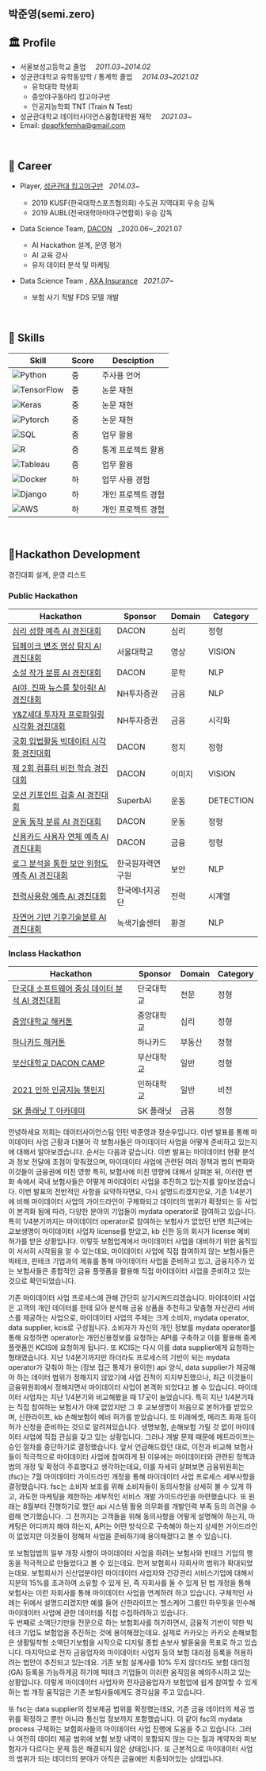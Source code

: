 

## 박준영(semi.zero)

## 🏛 Profile

- 서울보성고등학교 졸업 &nbsp;&nbsp;&nbsp; _2011.03~2014.02_
- 성균관대학교 유학동양학 / 통계학 졸업 &nbsp;&nbsp;&nbsp; _2014.03~2021.02_
   - 유학대학 학생회
   - 중앙야구동아리 킹고야구반 
   - 인공지능학회 TNT (Train N Test)
- 성균관대학교 데이터사이언스융합대학원 재학 &nbsp;&nbsp;&nbsp; _2021.03~_
- Email: dpapfkfemha@gmail.com
<br/>


## 🏢 Career
- Player, [성균관대 킹고야구반](https://instagram.com/kingo_yaguban) &nbsp; _2014.03~_
  - 2019 KUSF(한국대학스포츠협의회) 수도권 지역대회 우승 감독
  - 2019 AUBL(전국대학아마야구연합회) 우승 감독 

- Data Science Team, [DACON](https://www.dacon.io/) &nbsp; _2020.06~_2021.07
  - AI Hackathon 설계, 운영 평가
  - AI 교육 강사
  - 유저 데이터 분석 및 마케팅

- Data Science Team , [AXA Insurance](https://www.axa.co.kr/index_email_relay.jsp)  &nbsp; _2021.07~_
  - 보험 사기 적발 FDS 모델 개발

<br/>

## 🌠 Skills

| Skill | Score | Desciption |
| ------ | ------ | ----- |
| ![Python](https://img.shields.io/badge/Python-3776AB?style=flat-square&logo=Python&logoColor=white)| 중 | 주사용 언어 |
| ![TensorFlow](https://img.shields.io/badge/TensorFlow-FF6F00?style=flat-square&logo=TensorFlow&logoColor=white)| 중 | 논문 재현 |
| ![Keras](https://img.shields.io/badge/Keras-D00000?style=flat-square&logo=Keras&logoColor=white) | 중 | 논문 재현 |
| ![Pytorch](https://img.shields.io/badge/PyTorch-EE4C2C?style=flat-square&logo=PyTorch&logoColor=white) | 중 | 논문 재현 |
| ![SQL](https://img.shields.io/badge/MySQL-4479A1?style=flat-square&logo=MySQL&logoColor=white) | 중 | 업무 활용 |
| ![R](https://img.shields.io/badge/R-276DC3?style=flat-square&logo=R&logoColor=white) | 중 | 통계 프로젝트 활용 |
| ![Tableau](https://img.shields.io/badge/Tableau-276DC3?style=flat-square&logo=Tableau&logoColor=white) | 중 | 업무 활용 |
| ![Docker](https://img.shields.io/badge/Docker-2496ED?style=flat-square&logo=Docker&logoColor=white) | 하 | 업무 사용 경험 |
| ![Django](https://img.shields.io/badge/Django-4479A1?style=flat-square&logo=Django&logoColor=white) | 하 | 개인 프로젝트 경험 |
| ![AWS](https://img.shields.io/badge/Amazon%20AWS-232F3E?style=flat-square&logo=Amazon%20AWS&logoColor=white) | 하 | 개인 프로젝트 경험 |
<br/>

## 📝Hackathon Development

경진대회 설계, 운영 리스트
<br/>


### Public Hackathon 

| Hackathon | Sponsor | Domain | Category |
| ------ | ------ | ------ | -----|
| [심리 성향 예측 AI 경진대회](https://www.dacon.io/competitions/official/235647/overview/description) | DACON | 심리 | 정형 |
| [딥페이크 변조 영상 탐지 AI 경진대회](https://www.dacon.io/competitions/official/235655/overview/description) | 서울대학교 | 영상 | VISION |
| [소설 작가 분류 AI 경진대회](https://www.dacon.io/competitions/official/235670/overview/description) | DACON | 문학 | NLP |
| [AI야, 진짜 뉴스를 찾아줘! AI 경진대회](https://www.dacon.io/competitions/official/235658/overview/description) | NH투자증권 | 금융 | NLP |
| [Y&Z세대 투자자 프로파일링 시각화 경진대회](https://www.dacon.io/competitions/official/235663/overview/description) | NH투자증권 | 금융 | 시각화 |
| [국회 입법활동 빅데이터 시각화 경진대회](https://www.dacon.io/competitions/official/235679/overview/description) | DACON | 정치 | 정형 |
| [제 2회 컴퓨터 비전 학습 경진대회](https://www.dacon.io/competitions/official/235697/overview/description) | DACON | 이미지 | VISION |
| [모션 키포인트 검출 AI 경진대회](https://www.dacon.io/competitions/official/235701/overview/description) | SuperbAI | 운동 | DETECTION |
| [운동 동작 분류 AI 경진대회](https://www.dacon.io/competitions/official/235689/overview/description) | DACON | 운동 | 정형 |
| [신용카드 사용자 연체 예측 AI 경진대회](https://www.dacon.io/competitions/official/235713/overview/description) | DACON | 금융 | 정형 |
| [로그 분석을 통한 보안 위험도 예측 AI 경진대회](https://www.dacon.io/competitions/official/235717/overview/description) | 한국원자력연구원 | 보안 | NLP |
| [전력사용량 예측 AI 경진대회](https://www.dacon.io/competitions/official/235736/overview/description) | 한국에너지공단 | 전력 | 시계열 |
| [자연어 기반 기후기술분류 AI 경진대회](https://www.dacon.io/competitions/official/235744/overview/description) | 녹색기술센터 | 환경 | NLP |


### Inclass Hackathon 

| Hackathon | Sponsor | Domain | Category |
| ------ | ------ | ------ | -----|
| [단국대 소프트웨어 중심 데이터 분석 AI 경진대회](https://www.dacon.io/competitions/official/235638/overview/description) | 단국대학교 | 천문 | 정형 |
| [중앙대학교 해커톤](https://www.dacon.io/competitions/official/235654/overview/description) | 중앙대학교 | 심리 | 정형 |
| [하나카드 해커톤](https://www.dacon.io/competitions/official/235678/overview/description) | 하나카드 | 부동산 | 정형 | 
| [부산대학교 DACON CAMP](https://www.dacon.io/competitions/official/235696/overview/description)| 부산대학교 | 일반 | 정형 | 
| [2021 인하 인공지능 챌린지](https://www.dacon.io/competitions/official/235750/overview/description) | 인하대학교 | 일반 | 비전 |
| [SK 플래닛 T 아카데미](https://www.dacon.io/competitions/official/235760/overview/description) | SK 플래닛 | 금융 | 정형 |



<!--
**semi-zero/semi-zero** is a ✨ _special_ ✨ repository because its `README.md` (this file) appears on your GitHub profile.

Here are some ideas to get you started:

- 🔭 I’m currently working on ...
- 🌱 I’m currently learning ...
- 👯 I’m looking to collaborate on ...
- 🤔 I’m looking for help with ...
- 💬 Ask me about ...
- 📫 How to reach me: ...
- 😄 Pronouns: ...
- ⚡ Fun fact: ...
-->

안녕하세요 저희는 데이터사이언스팀 인턴 박준영과 정순우입니다. 이번 발표를 통해 마이데이터 사업 근황과 더불어 각 보험사들은 마이데이터 사업을 어떻게 준비하고 있는지에 대해서 알아보겠습니다. 순서는 다음과 같습니다.
이번 발표는 마이데이터 현황 분석과 정보 전달에 초점이 맞춰졌으며, 마이데이터 사업에 관련된 여러 정책과 법의 변화와 이것들이 금융권에 미친 영향 특히, 보험사에 미친 영향에 대해서 살펴본 뒤, 이러한 변화 속에서 국내 보험사들은 어떻게 마이데이터 사업을 추진하고 있는지를 알아보겠습니다. 
이번 발표의 전반적인 사항을 요약하자면요, 다시 설명드리겠지만요, 기존 1/4분기에 비해 마이데이터 사업의 가이드라인이 구체화되고 데이터의 범위가 확정되는 등 사업이 본격화 됨에 따라, 다양한 분야의 기업들이 mydata operator로 참여하고 있습니다. 특히 1/4분기까지는 마이데이터 operator로 참여하는 보험사가 없었던 반면 최근에는 교보생명이 마이데이터 사업자 license를 받았고, kb 신한 등의 회사가 license 예비 허가를 받은 상황입니다. 이렇듯 보험업계에서 마이데이터 사업을 대비하기 위한 움직임이 서서히 시작됨을 알 수 있는데요, 마이데이터 사업에 직접 참여하지 않는 보험사들은 빅테크, 핀테크 기업과의 제휴를 통해 마이데이터 사업을 준비하고 있고, 금융지주가 있는 보험사들은 종합적인 금융 플랫폼을 활용해 직접 마이데이터 사업을 준비하고 있는 것으로 확인되었습니다.  

기존 마이데이터 사업 프로세스에 관해 간단히 상기시켜드리겠습니다. 마이데이터 사업은 고객의 개인 데이터를 한데 모아 분석해 금융 상품을 추천하고 맞춤형 자산관리 서비스를 제공하는 사업으로, 마이데이터 사업의 주체는 크게 소비자, mydata operator, data supplier, kcis로 구성됩니다. 소비자가 자신의 개인 정보를 mydata operator를 통해 요청하면 operator는 개인신용정보를 요청하는 API를 구축하고 이를 활용해 중계 플랫폼인 KCIS에 요청하게 됩니다. 또 KCIS는 다시 이를 data supplier에게 요청하는 형태였습니다. 지난 1/4분기까지만 하더라도 프로세스의 기반이 되는 mydata operator가 갖춰야 하는 (정보 접근 통제가 용이한) api 양식, data supplier가 제공해야 하는 데이터 범위가 정해지지 않았기에 사업 진척이 지지부진했으나, 최근 이것들이 금융위원회에서 정해지면서 마이데이터 사업이 본격화 되었다고 볼 수 있습니다.
마이데이터 사업자는 지난 1/4분기와 비교해봤을 때 17곳이 늘었습니다. 특히 지난 1/4분기때는 직접 참여하는 보험사가 아예 없었지만 그 후 교보생명이 처음으로 본허가를 받았으며, 신한라이프, kb 손해보험이 예비 허가를 받았습니다. 또 미래에셋, 메리츠 화재 등이 허가 신청을 준비하는 것으로 알려져있습니다. 생명보험, 손해보험 가릴 것 없이 마이데이터 사업에 직접 관심을 갖고 있는 상황입니다. 그러나 개발 문제 때문에 메트라이프는 승인 절차를 중단하기로 결정했습니다. 
앞서 언급해드렸던 대로, 이전과 비교해 보험사들이 적극적으로 마이데이터 사업에 참여하게 된 이유에는 마이데이터와 관련된 정책과 법의 개정 및 확정이 주효했다고 생각하는데요, 이를 자세히 살펴보면 
금융위원회는 (fsc)는 7월 마이데이터 가이드라인 개정을 통해 마이데이터 사업 프로세스 세부사항을 결정했습니다. fsc는 소비자 보호를 위해 소비자들이 동의사항을 상세히 볼 수 있게 하고, 과도한 마케팅을 제한하는 세부적인 서비스 개발 가이드라인을 마련했습니다. 또 원래는 8월부터 진행하기로 했던 api 시스템 활용 의무화를 개발인력 부족 등의 의견을 수렴해 연기했습니다. 그 전까지는 고객들을 위해 동의사항을 어떻게 설명해야 하는지, 마케팅은 어디까지 해야 하는지, API는 어떤 방식으로 구축해야 하는지 상세한 가이드라인이 없었지만 이것들이 정해져 사업을 준비하기에 용이해졌다고 볼 수 있습니다. 

또 보험업법의 일부 개정 사항이 마이데이터 사업을 하려는 보험사와 핀테크 기업의 행동을 적극적으로 만들었다고 볼 수 있는데요. 먼저 보험회사 자회사의 범위가 확대되었는데요. 보험회사가 신산업분야인 마이데이터 사업자와 건강관리 서비스기업에 대해서 지분의 15%를 초과하여 소유할 수 있게 된, 즉 자회사를 둘 수 있게 된 법 개정을 통해 보험사는 이런 자회사를 통해 마이데이터 사업을 연계하려 하고 있습니다. 구체적인 사례는 뒤에서 설명드리겠지만 예를 들어 신한라이프는 헬스케어 그룹인 하우핏을 인수해 마이데이터 사업에 관한 데이터를 직접 수집하려하고 있습니다.   
두 번째로 소액단기만을 전문으로 하는 보험회사를 허가하면서, 금융적 기반이 약한 빅테크 기업도 보험업을 추진하는 것에 용이해졌는데요. 실제로 카카오는 카카오 손해보험은 생활밀착형 소액단기보험을 시작으로 디지털 종합 손보사 발돋움을 목표로 하고 있습니다. 마지막으로 전자 금융업자와 마이데이터 사업자 등의 보험 대리점 등록을 허용하려는 법안이 추진되고 있는데요. 기존 보험 설계사를 10% 두지 않더라도 보험 대리점(GA) 등록을 가능하게끔 하기에 빅테크 기업들이 이러한 움직임을 예의주시하고 있는 상황입니다. 이렇게 마이데이터 사업자와 전자금융업자가 보험업에 쉽게 참여할 수 있게 하는 법 개정 움직임은 기존 보험사들에게도 경각심을 주고 있습니다. 

또 fsc는 data supplier의 정보제공 범위를 확정했는데요, 기존 금융 데이터의 제공 범위를 확정하고 뿐만 아니라 통신업 정보까지 포함했습니다. 이 같이 fsc의 mydata process 구체화는 보험회사들의 마이데이터 사업 진행에 도움을 주고 있습니다. 그러나 여전히 데이터 제공 범위에 보험 보장 내역이 포함되지 않는 다는 점과 계약자와 피보험자가 다르다는 문제 등은 해결되지 않은 상태입니다. 또 근본적으로 마이데이터 사업의 범위가 되는 데이터의 분야가 아직은 금융에만 치중되어있는 상태입니다. 
